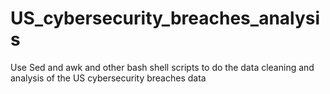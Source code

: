 # US_cybersecurity_breaches_analysis
Use Sed and awk and other bash shell scripts to do the data cleaning and analysis of the US cybersecurity breaches data
